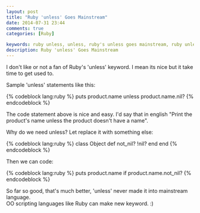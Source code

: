 ```yaml
---
layout: post
title: "Ruby 'unless' Goes Mainstream"
date: 2014-07-31 23:44
comments: true
categories: [Ruby]

keywords: ruby unless, unless, ruby's unless goes mainstream, ruby unless goes mainstream
description: Ruby 'unless' Goes Mainstream
---
```


<p>
  I don't like or not a fan of Ruby's 'unless' keyword. I mean its nice but it take time to get used to.
</p>

<p>
  Sample 'unless' statements like this:
</p>

{% codeblock lang:ruby %}
puts product.name unless product.name.nil?
{% endcodeblock %}

<p>
  The code statement above is nice and easy. I'd say that in english "Print the product's name unless the product doesn't have a name".
</p>

<p>
  Why do we need unless? Let replace it with something else:
</p>

{% codeblock lang:ruby %}
class Object
  def not_nil?
    !nil?
  end
end
{% endcodeblock %}

<p>
  Then we can code:
</p>

{% codeblock lang:ruby %}
puts product.name if product.name.not_nil?
{% endcodeblock %}

<p>
  So far so good, that's much better, 'unless' never made it into mainstream language.<br/>
  OO scripting languages like Ruby can make new keyword. :)
</p>
